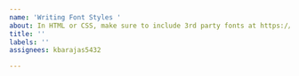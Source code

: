 ```yaml
---
name: 'Writing Font Styles '
about: In HTML or CSS, make sure to include 3rd party fonts at https://fonts.google.com/
title: ''
labels: ''
assignees: kbarajas5432

---
```



